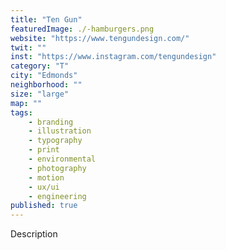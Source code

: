 ```yaml
---
title: "Ten Gun"
featuredImage: ./-hamburgers.png
website: "https://www.tengundesign.com/"
twit: ""
inst: "https://www.instagram.com/tengundesign"
category: "T"
city: "Edmonds"
neighborhood: ""
size: "large"
map: ""
tags:
    - branding
    - illustration
    - typography
    - print
    - environmental
    - photography
    - motion
    - ux/ui
    - engineering
published: true
---
```


Description
